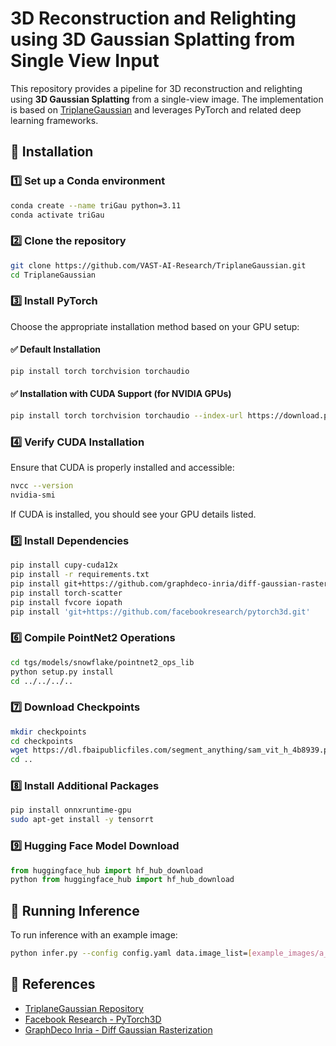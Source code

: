 # 3D Reconstruction and Relighting using 3D Gaussian Splatting from Single View Input  

This repository provides a pipeline for 3D reconstruction and relighting using **3D Gaussian Splatting** from a single-view image. The implementation is based on [TriplaneGaussian](https://github.com/VAST-AI-Research/TriplaneGaussian) and leverages PyTorch and related deep learning frameworks.

## 📌 Installation  

### 1️⃣ Set up a Conda environment  

```bash
conda create --name triGau python=3.11
conda activate triGau
```

### 2️⃣ Clone the repository  

```bash
git clone https://github.com/VAST-AI-Research/TriplaneGaussian.git
cd TriplaneGaussian
```

### 3️⃣ Install PyTorch  

Choose the appropriate installation method based on your GPU setup:

#### ✅ Default Installation  
```bash
pip install torch torchvision torchaudio
```

#### ✅ Installation with CUDA Support (for NVIDIA GPUs)  
```bash
pip install torch torchvision torchaudio --index-url https://download.pytorch.org/whl/cu124
```

### 4️⃣ Verify CUDA Installation  

Ensure that CUDA is properly installed and accessible:  

```bash
nvcc --version
nvidia-smi
```

If CUDA is installed, you should see your GPU details listed.

### 5️⃣ Install Dependencies  

```bash
pip install cupy-cuda12x
pip install -r requirements.txt
pip install git+https://github.com/graphdeco-inria/diff-gaussian-rasterization.git
pip install torch-scatter
pip install fvcore iopath
pip install 'git+https://github.com/facebookresearch/pytorch3d.git'
```

### 6️⃣ Compile PointNet2 Operations  

```bash
cd tgs/models/snowflake/pointnet2_ops_lib
python setup.py install
cd ../../../..
```

### 7️⃣ Download Checkpoints  

```bash
mkdir checkpoints
cd checkpoints
wget https://dl.fbaipublicfiles.com/segment_anything/sam_vit_h_4b8939.pth
cd ..
```

### 8️⃣ Install Additional Packages  

```bash
pip install onnxruntime-gpu
sudo apt-get install -y tensorrt
```

### 9️⃣ Hugging Face Model Download  

```python
from huggingface_hub import hf_hub_download
python from huggingface_hub import hf_hub_download
```


## 🚀 Running Inference  

To run inference with an example image:

```bash
python infer.py --config config.yaml data.image_list=[example_images/a_pikachu_with_smily_face.webp] --image_preprocess
```

## 🔗 References  

- [TriplaneGaussian Repository](https://github.com/VAST-AI-Research/TriplaneGaussian)  
- [Facebook Research - PyTorch3D](https://github.com/facebookresearch/pytorch3d)  
- [GraphDeco Inria - Diff Gaussian Rasterization](https://github.com/graphdeco-inria/diff-gaussian-rasterization)  

